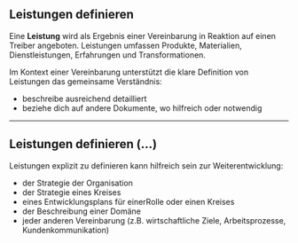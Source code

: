 ## Leistungen definieren

Eine **Leistung** wird als Ergebnis einer Vereinbarung in Reaktion auf einen Treiber angeboten. Leistungen umfassen Produkte, Materialien, Dienstleistungen, Erfahrungen und Transformationen.

Im Kontext einer Vereinbarung unterstützt die klare Definition von Leistungen das gemeinsame Verständnis:

- beschreibe ausreichend detailliert
- beziehe dich auf andere Dokumente, wo hilfreich oder notwendig

* * *

## Leistungen definieren (…)

Leistungen explizit zu definieren kann hilfreich sein zur Weiterentwicklung:

- der Strategie der Organisation
- der Strategie eines Kreises
- eines Entwicklungsplans für einerRolle oder einen Kreises
- der Beschreibung einer Domäne
- jeder anderen Vereinbarung (z.B. wirtschaftliche Ziele, Arbeitsprozesse, Kundenkommunikation)